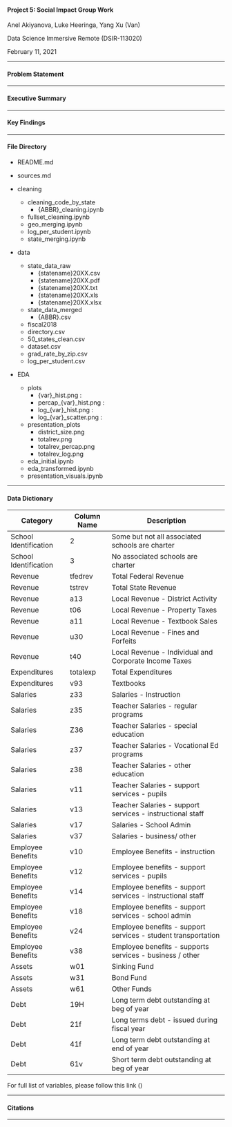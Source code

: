 #### Project 5: Social Impact Group Work
Anel Akiyanova, Luke Heeringa, Yang Xu (Van)

Data Science Immersive Remote (DSIR-113020)

February 11, 2021

---

#### Problem Statement

---

#### Executive Summary

---

#### Key Findings

---

#### File Directory

- README.md 

- sources.md

- cleaning
    - cleaning_code_by_state
        - {ABBR}_cleaning.ipynb 
    - fullset_cleaning.ipynb
    - geo_merging.ipynb
    - log_per_student.ipynb
    - state_merging.ipynb

- data
    - state_data_raw
        - {statename}20XX.csv
        - {statename}20XX.pdf
        - {statename}20XX.txt
        - {statename}20XX.xls
        - {statename}20XX.xlsx
    - state_data_merged
        - {ABBR}.csv
    - fiscal2018
    - directory.csv
    - 50_states_clean.csv
    - dataset.csv
    - grad_rate_by_zip.csv
    - log_per_student.csv

- EDA
    - plots
        - {var}_hist.png : 
        - percap_{var}_hist.png :
        - log_{var}_hist.png :
        - log_{var}_scatter.png :
    - presentation_plots
        - district_size.png
        - totalrev.png
        - totalrev_percap.png
        - totalrev_log.png
    - eda_initial.ipynb
    - eda_transformed.ipynb
    - presentation_visuals.ipynb

---

#### Data Dictionary

| Category | Column Name | Description |
| ---------|-------------|-------------|
| School Identification | 2 | Some but not all associated schools are charter |
| School Identification | 3 | No associated schools are charter |
| Revenue | tfedrev | Total Federal Revenue |
| Revenue | tstrev | Total State Revenue |
| Revenue | a13 | Local Revenue - District Activity |
| Revenue | t06 | Local Revenue - Property Taxes |
| Revenue | a11 | Local Revenue - Textbook Sales |
| Revenue | u30 | Local Revenue - Fines and Forfeits |
| Revenue | t40 | Local Revenue - Individual and Corporate Income Taxes |
| Expenditures | totalexp | Total Expenditures |
| Expenditures | v93 | Textbooks |
| Salaries | z33 | Salaries - Instruction |
| Salaries | z35 | Teacher Salaries - regular programs |
| Salaries | Z36 | Teacher Salaries - special education |
| Salaries | z37 | Teacher Salaries - Vocational Ed programs |
| Salaries | z38 | Teacher Salaries - other education |
| Salaries | v11 | Teacher Salaries - support services - pupils |
| Salaries | v13 | Teacher Salaries - support services - instructional staff |
| Salaries | v17 | Salaries - School Admin |
| Salaries | v37 | Salaries - business/ other |
| Employee Benefits | v10 | Employee Benefits - instruction |
| Employee Benefits | v12 | Employee benefits - support services - pupils |
| Employee Benefits | v14 | Employee benefits - support services - instructional staff |
| Employee Benefits | v18 | Employee benefits - support services - school admin |
| Employee Benefits | v24 | Employee benefits - support services - student transportation |
| Employee Benefits | v38 | Employee benefits - supports services - business / other |
| Assets | w01 | Sinking Fund |
| Assets | w31 | Bond Fund |
| Assets | w61 | Other Funds |
| Debt | 19H | Long term debt outstanding at beg of year |
| Debt | 21f | Long terms debt - issued during fiscal year |
| Debt | 41f | Long term debt outstanding at end of year |
| Debt | 61v | Short term debt outstanding at beg of year |

For full list of variables, please follow this link ()



---

#### Citations

---